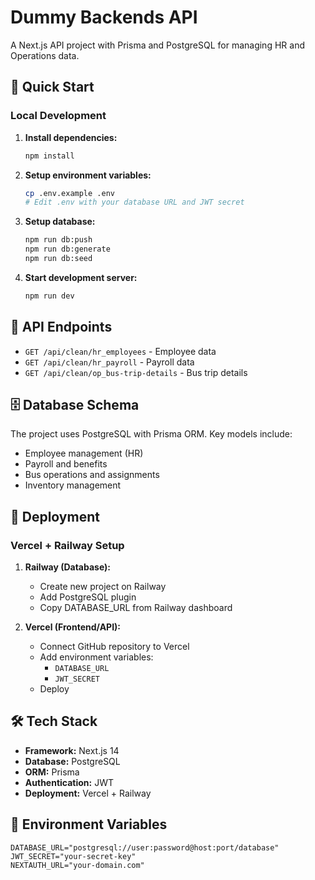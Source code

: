 # Dummy Backends API

A Next.js API project with Prisma and PostgreSQL for managing HR and Operations data.

## 🚀 Quick Start

### Local Development

1. **Install dependencies:**
   ```bash
   npm install
   ```

2. **Setup environment variables:**
   ```bash
   cp .env.example .env
   # Edit .env with your database URL and JWT secret
   ```

3. **Setup database:**
   ```bash
   npm run db:push
   npm run db:generate
   npm run db:seed
   ```

4. **Start development server:**
   ```bash
   npm run dev
   ```

## 📡 API Endpoints

- `GET /api/clean/hr_employees` - Employee data
- `GET /api/clean/hr_payroll` - Payroll data  
- `GET /api/clean/op_bus-trip-details` - Bus trip details

## 🗄️ Database Schema

The project uses PostgreSQL with Prisma ORM. Key models include:
- Employee management (HR)
- Payroll and benefits
- Bus operations and assignments
- Inventory management

## 🚢 Deployment

### Vercel + Railway Setup

1. **Railway (Database):**
   - Create new project on Railway
   - Add PostgreSQL plugin
   - Copy DATABASE_URL from Railway dashboard

2. **Vercel (Frontend/API):**
   - Connect GitHub repository to Vercel
   - Add environment variables:
     - `DATABASE_URL`
     - `JWT_SECRET`
   - Deploy

## 🛠️ Tech Stack

- **Framework:** Next.js 14
- **Database:** PostgreSQL
- **ORM:** Prisma
- **Authentication:** JWT
- **Deployment:** Vercel + Railway

## 📝 Environment Variables

```env
DATABASE_URL="postgresql://user:password@host:port/database"
JWT_SECRET="your-secret-key"
NEXTAUTH_URL="your-domain.com"
```
